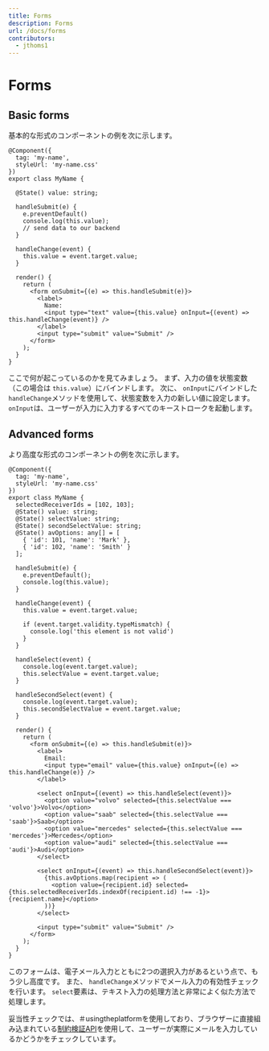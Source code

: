 ```yaml
---
title: Forms
description: Forms
url: /docs/forms
contributors:
  - jthoms1
---
```


# Forms

## Basic forms

基本的な形式のコンポーネントの例を次に示します。

```tsx
@Component({
  tag: 'my-name',
  styleUrl: 'my-name.css'
})
export class MyName {

  @State() value: string;

  handleSubmit(e) {
    e.preventDefault()
    console.log(this.value);
    // send data to our backend
  }

  handleChange(event) {
    this.value = event.target.value;
  }

  render() {
    return (
      <form onSubmit={(e) => this.handleSubmit(e)}>
        <label>
          Name:
          <input type="text" value={this.value} onInput={(event) => this.handleChange(event)} />
        </label>
        <input type="submit" value="Submit" />
      </form>
    );
  }
}
```

ここで何が起こっているのかを見てみましょう。 まず、入力の値を状態変数（この場合は `this.value`）にバインドします。 次に、 `onInput`にバインドした`handleChange`メソッドを使用して、状態変数を入力の新しい値に設定します。 `onInput`は、ユーザーが入力に入力するすべてのキーストロークを起動します。


## Advanced forms

より高度な形式のコンポーネントの例を次に示します。

```tsx
@Component({
  tag: 'my-name',
  styleUrl: 'my-name.css'
})
export class MyName {
  selectedReceiverIds = [102, 103];
  @State() value: string;
  @State() selectValue: string;
  @State() secondSelectValue: string;
  @State() avOptions: any[] = [
    { 'id': 101, 'name': 'Mark' },
    { 'id': 102, 'name': 'Smith' }
  ];

  handleSubmit(e) {
    e.preventDefault();
    console.log(this.value);
  }

  handleChange(event) {
    this.value = event.target.value;

    if (event.target.validity.typeMismatch) {
      console.log('this element is not valid')
    }
  }

  handleSelect(event) {
    console.log(event.target.value);
    this.selectValue = event.target.value;
  }

  handleSecondSelect(event) {
    console.log(event.target.value);
    this.secondSelectValue = event.target.value;
  }

  render() {
    return (
      <form onSubmit={(e) => this.handleSubmit(e)}>
        <label>
          Email:
          <input type="email" value={this.value} onInput={(e) => this.handleChange(e)} />
        </label>

        <select onInput={(event) => this.handleSelect(event)}>
          <option value="volvo" selected={this.selectValue === 'volvo'}>Volvo</option>
          <option value="saab" selected={this.selectValue === 'saab'}>Saab</option>
          <option value="mercedes" selected={this.selectValue === 'mercedes'}>Mercedes</option>
          <option value="audi" selected={this.selectValue === 'audi'}>Audi</option>
        </select>

        <select onInput={(event) => this.handleSecondSelect(event)}>
          {this.avOptions.map(recipient => (
            <option value={recipient.id} selected={this.selectedReceiverIds.indexOf(recipient.id) !== -1}>{recipient.name}</option>
          ))}
        </select>

        <input type="submit" value="Submit" />
      </form>
    );
  }
}
```


このフォームは、電子メール入力とともに2つの選択入力があるという点で、もう少し高度です。 また、 `handleChange`メソッドでメール入力の有効性チェックを行います。 `select`要素は、テキスト入力の処理方法と非常によく似た方法で処理します。

妥当性チェックでは、＃usingtheplatformを使用しており、ブラウザーに直接組み込まれている[制約検証API]((https://developer.mozilla.org/en-US/docs/Web/Guide/HTML/HTML5/Constraint_validation))を使用して、ユーザーが実際にメールを入力しているかどうかをチェックしています。